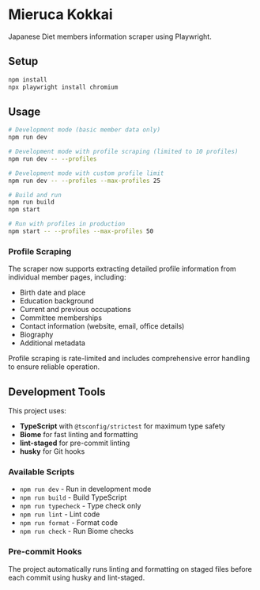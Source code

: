 # Mieruca Kokkai

Japanese Diet members information scraper using Playwright.

## Setup

```bash
npm install
npx playwright install chromium
```

## Usage

```bash
# Development mode (basic member data only)
npm run dev

# Development mode with profile scraping (limited to 10 profiles)
npm run dev -- --profiles

# Development mode with custom profile limit
npm run dev -- --profiles --max-profiles 25

# Build and run
npm run build
npm start

# Run with profiles in production
npm start -- --profiles --max-profiles 50
```

### Profile Scraping

The scraper now supports extracting detailed profile information from individual member pages, including:

- Birth date and place
- Education background
- Current and previous occupations
- Committee memberships
- Contact information (website, email, office details)
- Biography
- Additional metadata

Profile scraping is rate-limited and includes comprehensive error handling to ensure reliable operation.

## Development Tools

This project uses:

- **TypeScript** with `@tsconfig/strictest` for maximum type safety
- **Biome** for fast linting and formatting
- **lint-staged** for pre-commit linting
- **husky** for Git hooks

### Available Scripts

- `npm run dev` - Run in development mode
- `npm run build` - Build TypeScript
- `npm run typecheck` - Type check only
- `npm run lint` - Lint code
- `npm run format` - Format code
- `npm run check` - Run Biome checks

### Pre-commit Hooks

The project automatically runs linting and formatting on staged files before each commit using husky and lint-staged.